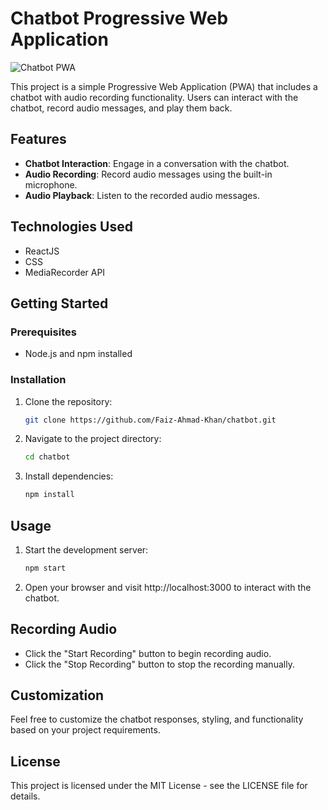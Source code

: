 # Chatbot Progressive Web Application

![Chatbot PWA](https://www.pngitem.com/pimgs/m/500-5006722_voice-recorder-icon-png-png-download-voice-recorder.png)

This project is a simple Progressive Web Application (PWA) that includes a chatbot with audio recording functionality. Users can interact with the chatbot, record audio messages, and play them back.

## Features

- **Chatbot Interaction**: Engage in a conversation with the chatbot.
- **Audio Recording**: Record audio messages using the built-in microphone.
- **Audio Playback**: Listen to the recorded audio messages.

## Technologies Used

- ReactJS
- CSS
- MediaRecorder API

## Getting Started

### Prerequisites

- Node.js and npm installed

### Installation

1. Clone the repository:

   ```bash
   git clone https://github.com/Faiz-Ahmad-Khan/chatbot.git
2. Navigate to the project directory:
   ```bash
   cd chatbot
3. Install dependencies:
   ```bash
   npm install

## Usage
1. Start the development server:

   ```bash
   npm start
2. Open your browser and visit http://localhost:3000 to interact with the chatbot.

## Recording Audio
 - Click the "Start Recording" button to begin recording audio.
 - Click the "Stop Recording" button to stop the recording manually.

## Customization
Feel free to customize the chatbot responses, styling, and functionality based on your project requirements.

## License
This project is licensed under the MIT License - see the LICENSE file for details.